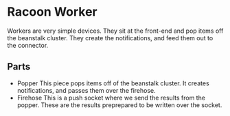 # Racoon Worker

Workers are very simple devices. They sit at the front-end and pop items off the beanstalk cluster.
They create the notifications, and feed them out to the connector.

## Parts

* Popper
	This piece pops items off of the beanstalk cluster. It creates notifications, and passes them
	over the firehose.
* Firehose
	This is a push socket where we send the results from the popper. These are the results preprepared
	to be written over the socket.